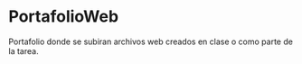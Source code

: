 # PortafolioWeb
Portafolio donde se subiran archivos web creados en clase o como parte de la tarea.
